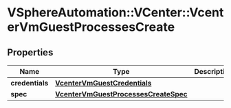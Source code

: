 # VSphereAutomation::VCenter::VcenterVmGuestProcessesCreate

## Properties
Name | Type | Description | Notes
------------ | ------------- | ------------- | -------------
**credentials** | [**VcenterVmGuestCredentials**](VcenterVmGuestCredentials.md) |  | 
**spec** | [**VcenterVmGuestProcessesCreateSpec**](VcenterVmGuestProcessesCreateSpec.md) |  | 


